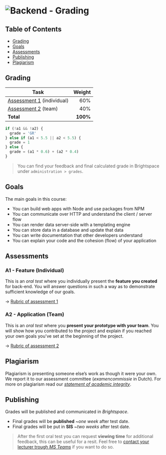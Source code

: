 # ![Backend - Grading][banner]

## Table of Contents

*   [Grading](#grade)
*   [Goals](#lgoals)
*   [Assessments](#assesments)
*   [Publishing](#publishing)
*   [Plagiarism](#plagiarism)

## Grading

| Task                                |   Weight |
| ----------------------------------  | -------: |
| [Assessment 1][a1] (individual)        |      60% |
| [Assessment 2][a2] (team)            |      40% |
| **Total**                           | **100%** |


```js
if (!a1 && !a2) {
  grade = 'GR'
} else if (a1 < 5.5 || a2 < 5.5) {
  grade = 1
} else {
  grade = (a1 * 0.6) + (a2 * 0.4)
}
```

> You can find your feedback and final calculated grade in Brightspace under `administration > grades`.

## Goals

The main goals in this course:

* You can build web apps with Node and use packages from NPM
* You can communicate over HTTP and understand the client / server flow
* You can render data server-side with a templating engine
* You can store data in a database and update that data
* You can write documentation that other developers understand
* You can explain your code and the cohesion (flow) of your application

## Assessments

### A1 - Feature (Individual)
This is an *oral test* where you individually present the **feature you created** for back-end. You will answer questions in such a way as to demonstrate sufficient knowledge of our goals.

→ [Rubric of assessment 1][a1]

### A2 - Application (Team)
This is an *oral test* where you **present your prototype with your team**. You will show how you contributed to the project and explain if you reached your own goals you've set at the beginning of the project.

→ [Rubric of assessment 2][a2]

## Plagiarism

Plagiarism is presenting someone else’s work as though it were your own. We report it to our assessment committee
(_examencommissie_ in Dutch). For more on plagiarism read our [_statement of academic integrity_][plagiarism].


## Publishing
Grades will be published and communicated in _Brightspace_. 

* Final grades will be **published** ~_one week_ after test date.
* Final grades will be put in **SIS** ~_two weeks_ after test date.

> After the first oral test you can request **viewing time** for additional feedback, this can be useful for a resit. Feel free to [contact your lecturer trough _MS Teams_](/readme#synopsis) if you want to do so.

[a1]: https://github.com/cmda-bt/be-course-22-23/blob/master/grading/a1.md
[a2]: https://github.com/cmda-bt/be-course-22-23/blob/master/grading/a2.md
[banner]: https://cmda-bt.github.io/be-course-22-23/assets/banner-grading.svg
[grading]: /grading/readme.md
[plagiarism]: https://github.com/cmda-bt/be-course-22-23/blob/main/docs/plagiarism.md